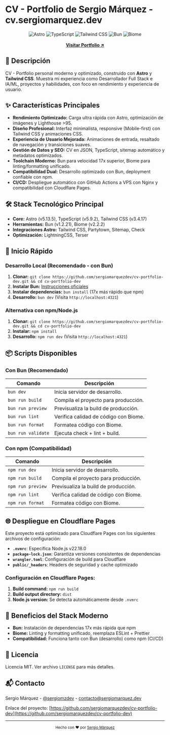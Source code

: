 # CV - Portfolio de Sergio Márquez - cv.sergiomarquez.dev

<div align="center">
  <img src="https://img.shields.io/badge/Astro-5.13.5-orange" alt="Astro">
  <img src="https://img.shields.io/badge/TypeScript-5.9.2-blue" alt="TypeScript">
  <img src="https://img.shields.io/badge/Tailwind_CSS-3.4.17-38B2AC" alt="Tailwind CSS">
  <img src="https://img.shields.io/badge/Bun-1.2.21-black" alt="Bun">
  <img src="https://img.shields.io/badge/Biome-2.2.2-60A5FA" alt="Biome">
  <br>
  <br>
  <strong>
    <a href="https://cv.sergiomarquez.dev" target="_blank">Visitar Portfolio ↗</a>
  </strong>
</div>

## 🎯 Descripción

CV - Portfolio personal moderno y optimizado, construido con **Astro** y **Tailwind CSS**. Muestra mi experiencia como Desarrollador Full Stack e IA/ML, proyectos y habilidades, con foco en rendimiento y experiencia de usuario.

## ✨ Características Principales

- **Rendimiento Optimizado:** Carga ultra rápida con Astro, optimización de imágenes y Lighthouse >95.
- **Diseño Profesional:** Interfaz minimalista, responsive (Mobile-first) con Tailwind CSS y animaciones CSS.
- **Experiencia de Usuario Mejorada:** Animaciones de entrada, resaltado de navegación y transiciones suaves.
- **Gestión de Datos y SEO:** CV en JSON, TypeScript, sitemap automático y metadatos optimizados.
- **Toolchain Moderno:** Bun para velocidad 17x superior, Biome para linting/formatting unificado.
- **Compatibilidad Dual:** Desarrollo optimizado con Bun, deployment confiable con npm.
- **CI/CD:** Despliegue automático con GitHub Actions a VPS con Nginx y compatibilidad con Cloudflare Pages.

## 🛠️ Stack Tecnológico Principal

- **Core:** Astro (v5.13.5), TypeScript (v5.9.2), Tailwind CSS (v3.4.17)
- **Herramientas:** Bun (v1.2.21), Biome (v2.2.2) 
- **Integraciones Astro:** Tailwind CSS, Partytown, Sitemap, Check
- **Optimización:** LightningCSS, Terser

## 🚀 Inicio Rápido

### Desarrollo Local (Recomendado - con Bun)

1. **Clonar:** `git clone https://github.com/sergiomarquezdev/cv-portfolio-dev.git && cd cv-portfolio-dev`
2. **Instalar Bun:** [Instrucciones oficiales](https://bun.sh/)
3. **Instalar dependencias:** `bun install` (17x más rápido que npm)
4. **Desarrollo:** `bun dev` (Visita `http://localhost:4321`)

### Alternativa con npm/Node.js

1. **Clonar:** `git clone https://github.com/sergiomarquezdev/cv-portfolio-dev.git && cd cv-portfolio-dev`
2. **Instalar:** `npm install`
3. **Desarrollo:** `npm run dev` (Visita `http://localhost:4321`)

## 📦 Scripts Disponibles

### Con Bun (Recomendado)
| Comando           | Descripción                            |
| ----------------- | -------------------------------------- |
| `bun dev`         | Inicia servidor de desarrollo.         |
| `bun run build`   | Compila el proyecto para producción.   |
| `bun run preview` | Previsualiza la build de producción.   |
| `bun run lint`    | Verifica calidad de código con Biome.  |
| `bun run format`  | Formatea código con Biome.             |
| `bun run validate`| Ejecuta check + lint + build.          |

### Con npm (Compatibilidad)
| Comando           | Descripción                            |
| ----------------- | -------------------------------------- |
| `npm run dev`     | Inicia servidor de desarrollo.         |
| `npm run build`   | Compila el proyecto para producción.   |
| `npm run preview` | Previsualiza la build de producción.   |
| `npm run lint`    | Verifica calidad de código con Biome.  |
| `npm run format`  | Formatea código con Biome.             |

## 🌐 Despliegue en Cloudflare Pages

Este proyecto está optimizado para Cloudflare Pages con los siguientes archivos de configuración:

- **`.nvmrc`**: Especifica Node.js v22.18.0
- **`package-lock.json`**: Garantiza versiones consistentes de dependencias
- **`wrangler.toml`**: Configuración de build para Cloudflare
- **`public/_headers`**: Headers de seguridad y cache optimizado

### Configuración en Cloudflare Pages:
1. **Build command:** `npm run build`
2. **Build output directory:** `dist`
3. **Node.js version:** Se detecta automáticamente desde `.nvmrc`

## 🔧 Beneficios del Stack Moderno

- **Bun:** Instalación de dependencias 17x más rápida que npm
- **Biome:** Linting y formatting unificado, reemplaza ESLint + Prettier
- **Compatibilidad:** Funciona tanto con Bun (desarrollo) como npm (CI/CD)

## 📝 Licencia

Licencia MIT. Ver archivo `LICENSE` para más detalles.

## 📬 Contacto

Sergio Márquez - [@sergiomzdev](https://x.com/sergiomzdev) - contacto@sergiomarquez.dev

Enlace del proyecto: [https://github.com/sergiomarquezdev/cv-portfolio-dev](https://github.com/sergiomarquezdev/cv-portfolio-dev)

---

<div align="center">
  <sub>Hecho con ❤️ por <a href="https://sergiomarquez.dev">Sergio Márquez</a></sub>
</div>
